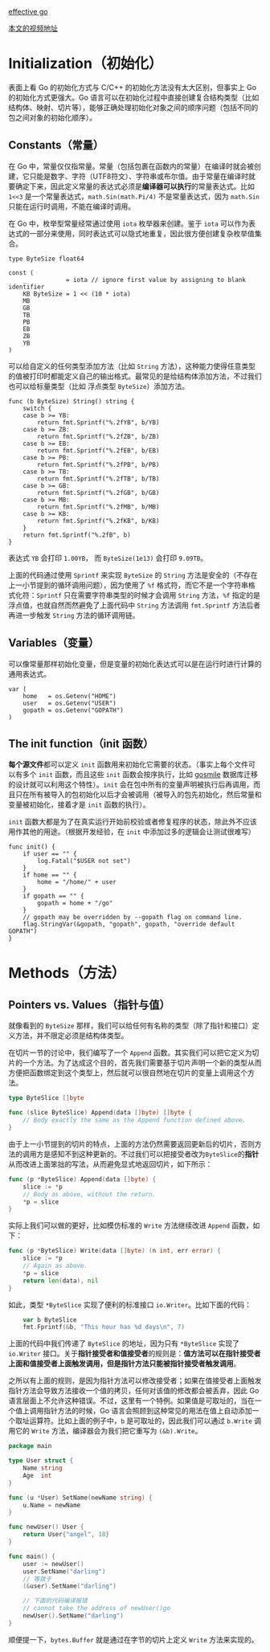 [effective go](https://golang.google.cn/doc/effective_go.html)

[本文的视频地址](https://www.bilibili.com/video/av74451767)

# Initialization（初始化）


表面上看 Go 的初始化方式与 C/C++ 的初始化方法没有太大区别，但事实上 Go 的初始化方式更强大。Go 语言可以在初始化过程中直接创建复合结构类型（比如 结构体、映射、切片等），能够正确处理初始化对象之间的顺序问题（包括不同的包之间对象的初始化顺序）。

## Constants（常量）

在 Go 中，常量仅仅指常量。常量（包括包裹在函数内的常量）在编译时就会被创建，它只能是数字、字符（UTF8符文）、字符串或布尔值。由于常量在编译时就要确定下来，因此定义常量的表达式必须是**编译器可以执行**的常量表达式。比如 `1<<3` 是一个常量表达式，`math.Sin(math.Pi/4)` 不是常量表达式，因为 `math.Sin` 只能在运行时调用，不能在编译时调用。

在 Go 中，枚举型常量经常通过使用 `iota` 枚举器来创建。鉴于 `iota` 可以作为表达式的一部分来使用，同时表达式可以隐式地重复，因此很方便创建复杂枚举值集合。

```
type ByteSize float64

const (
    _           = iota // ignore first value by assigning to blank identifier
    KB ByteSize = 1 << (10 * iota)
    MB
    GB
    TB
    PB
    EB
    ZB
    YB
)
```


可以给自定义的任何类型添加方法（比如 `String` 方法），这种能力使得任意类型的值被打印时都能定义自己的输出格式。最常见的是给结构体添加方法，不过我们也可以给标量类型（比如 浮点类型 `ByteSize`）添加方法。

```
func (b ByteSize) String() string {
    switch {
    case b >= YB:
        return fmt.Sprintf("%.2fYB", b/YB)
    case b >= ZB:
        return fmt.Sprintf("%.2fZB", b/ZB)
    case b >= EB:
        return fmt.Sprintf("%.2fEB", b/EB)
    case b >= PB:
        return fmt.Sprintf("%.2fPB", b/PB)
    case b >= TB:
        return fmt.Sprintf("%.2fTB", b/TB)
    case b >= GB:
        return fmt.Sprintf("%.2fGB", b/GB)
    case b >= MB:
        return fmt.Sprintf("%.2fMB", b/MB)
    case b >= KB:
        return fmt.Sprintf("%.2fKB", b/KB)
    }
    return fmt.Sprintf("%.2fB", b)
}
```

表达式 `YB` 会打印 `1.00YB`， 而 `ByteSize(1e13)` 会打印 `9.09TB`。

上面的代码通过使用 `Sprintf` 来实现 `ByteSize` 的 `String` 方法是安全的（不存在上一小节提到的循环调用问题），因为使用了 `%f` 格式符，而它不是一个字符串格式化符：`Sprintf` 只在需要字符串类型的时候才会调用 `String` 方法，`%f` 指定的是浮点值，也就自然而然避免了上面代码中 `String` 方法调用 `fmt.Sprintf` 方法后者再进一步触发 `String` 方法的循环调用链。


## Variables（变量）


可以像常量那样初始化变量，但是变量的初始化表达式可以是在运行时进行计算的通用表达式。

```
var (
    home   = os.Getenv("HOME")
    user   = os.Getenv("USER")
    gopath = os.Getenv("GOPATH")
)
```

## The init function（init 函数）


**每个源文件**都可以定义 `init` 函数用来初始化它需要的状态。（事实上每个文件可以有多个 `init` 函数，而且这些 `init` 函数会按序执行，比如 [gosmile](https://github.com/chalvern/gosmile/tree/template/db/migration) 数据库迁移的设计就可以利用这个特性）。`init` 会在包中所有的变量声明被执行后再调用，而且只在所有被导入的包初始化以后才会被调用（被导入的包先初始化，然后常量和变量被初始化，接着才是 `init` 函数的执行）。

`init` 函数大都是为了在真实运行开始前校验或者修复程序的状态，除此外不应该用作其他的用途。（根据开发经验，在 `init` 中添加过多的逻辑会让测试很难写）

```
func init() {
    if user == "" {
        log.Fatal("$USER not set")
    }
    if home == "" {
        home = "/home/" + user
    }
    if gopath == "" {
        gopath = home + "/go"
    }
    // gopath may be overridden by --gopath flag on command line.
    flag.StringVar(&gopath, "gopath", gopath, "override default GOPATH")
}
```

# Methods（方法）

## Pointers vs. Values（指针与值）

就像看到的 `ByteSize` 那样，我们可以给任何有名称的类型（除了指针和接口）定义方法，并不限定必须是结构体类型。

在切片一节的讨论中，我们编写了一个 `Append` 函数。其实我们可以把它定义为切片的一个方法。为了达成这个目的，首先我们需要基于切片声明一个新的类型从而方便把函数绑定到这个类型上，然后就可以很自然地在切片的变量上调用这个方法。

```go
type ByteSlice []byte

func (slice ByteSlice) Append(data []byte) []byte {
    // Body exactly the same as the Append function defined above.
}
```


由于上一小节提到的切片的特点，上面的方法仍然需要返回更新后的切片，否则方法的调用方是感知不到这种更新的。不过我们可以把接受者改为`ByteSlice`的**指针**从而改进上面笨拙的写法，从而避免显式地返回切片，如下所示：

```go
func (p *ByteSlice) Append(data []byte) {
    slice := *p
    // Body as above, without the return.
    *p = slice
}
```

实际上我们可以做的更好，比如模仿标准的 `Write` 方法继续改进 `Append` 函数，如下：

```go
func (p *ByteSlice) Write(data []byte) (n int, err error) {
    slice := *p
    // Again as above.
    *p = slice
    return len(data), nil
}
```

如此，类型 `*ByteSlice` 实现了便利的标准接口 `io.Writer`。比如下面的代码：

```go
    var b ByteSlice
    fmt.Fprintf(&b, "This hour has %d days\n", 7)
```


上面的代码中我们传递了 `ByteSlice` 的地址，因为只有 `*ByteSlice` 实现了 `io.Writer` 接口。关于**指针接受者和值接受者**的规则是：**值方法可以在指针接受者上面和值接受者上面触发调用，但是指针方法只能被指针接受者触发调用**。


之所以有上面的规则，是因为指针方法可以修改接受者；如果在值接受者上面触发指针方法会导致方法接收一个值的拷贝，任何对该值的修改都会被丢弃，因此 Go 语言层面上不允许这种错误。不过，这里有一个特例。如果值是可取址的，当在一个值上调用指针方法的时候，Go 语言会照顾到这种常见的用法在值上自动添加一个取址运算符。比如上面的例子中，`b` 是可取址的，因此我们可以通过 `b.Write` 调用它的 `Write` 方法，编译器会为我们把它重写为 `(&b).Write`。

```go
package main

type User struct {
	Name string
	Age  int
}

func (u *User) SetName(newName string) {
	u.Name = newName
}

func newUser() User {
	return User{"angel", 18}
}

func main() {
	user := newUser()
	user.SetName("darling")
	// 等效于
	(&user).SetName("darling")

	// 下面的代码编译报错
	// cannot take the address of newUser()go
	newUser().SetName("darling")
}
```


顺便提一下，`bytes.Buffer` 就是通过在字节的切片上定义 `Write` 方法来实现的。